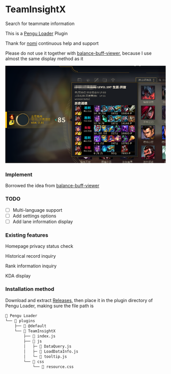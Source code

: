 # TeamInsightX
Search for teammate information

This is a [Pengu Loader](https://pengu.lol) Plugin

Thank for [nomi](https://github.com/nomi-san) continuous help and support

Please do not use it together with [balance-buff-viewer](https://github.com/nomi-san/balance-buff-viewer), because I use almost the same display method as it

<img src="https://raw.githubusercontent.com/LightningSw/TeamInsightX/main/show.png"/>

### Implement

Borrowed the idea from [balance-buff-viewer](https://github.com/nomi-san/balance-buff-viewer)

### TODO
- [ ] Multi-language support
- [ ] Add settings options
- [ ] Add lane information display
### Existing features
Homepage privacy status check

Historical record inquiry

Rank information inquiry

KDA display

### Installation method

Download and extract [Releases](https://github.com/LightningSw/TeamInsightX/releases), then place it in the plugin directory of Pengu Loader, making sure the file path is 

```
📂 Pengu Loader
└── 📂 plugins
    ├── 📂 @default
    └── 📂 TeamInsightX
        ├── 📄 index.js
        ├── 📂 js
        │   ├─ 📄 DataQuery.js
        │   ├─ 📄 LoadDataInfo.js
        │   └─ 📄 tooltip.js
        └── 📂 css
            └── 🎨 resource.css
```
